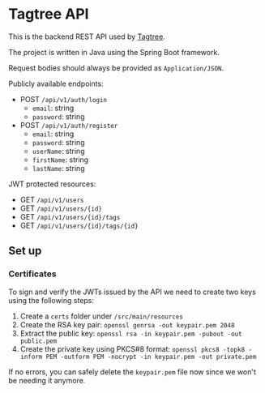 # Tagtree API
This is the backend REST API used by [Tagtree](https://github.com/jnwelzel/tagtree/).

The project is written in Java using the Spring Boot framework.

Request bodies should always be provided as `Application/JSON`.

Publicly available endpoints:
 - POST `/api/v1/auth/login`
   - `email`: string
   - `password`: string
 - POST `/api/v1/auth/register`
     - `email`: string
     - `password`: string
     - `userName`: string
     - `firstName`: string
     - `lastName`: string

JWT protected resources:
 - GET `/api/v1/users`
 - GET `/api/v1/users/{id}`
 - GET `/api/v1/users/{id}/tags`
 - GET `/api/v1/users/{id}/tags/{id}`

## Set up

### Certificates
To sign and verify the JWTs issued by the API we need to create two keys using the following steps:
1. Create a `certs` folder under `/src/main/resources`
2. Create the RSA key pair: `openssl genrsa -out keypair.pem 2048`
3. Extract the public key: `openssl rsa -in keypair.pem -pubout -out public.pem`
4. Create the private key using PKCS#8 format: `openssl pkcs8 -topk8 -inform PEM -outform PEM -nocrypt -in keypair.pem -out private.pem`

If no errors, you can safely delete the `keypair.pem` file now since we won't be needing it anymore.

